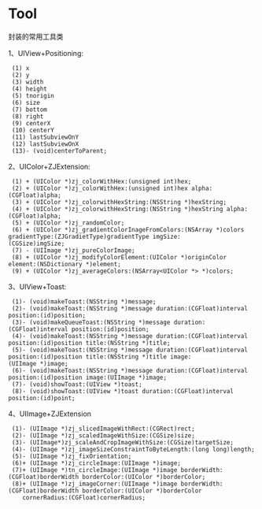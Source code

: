 # Tool
封装的常用工具类

1、UIView+Positioning:

     (1) x
     (2) y
     (3) width 
     (4) height
     (5) tnorigin
     (6) size
     (7) bottom
     (8) right
     (9) centerX
     (10) centerY
     (11) lastSubviewOnY
     (12) lastSubviewOnX
     (13)- (void)centerToParent;   
  
  
2、UIColor+ZJExtension:
   
     (1) + (UIColor *)zj_colorWithHex:(unsigned int)hex;
     (2) + (UIColor *)zj_colorWithHex:(unsigned int)hex alpha:(CGFloat)alpha;
     (3) + (UIColor *)zj_colorwithHexString:(NSString *)hexString;
     (4) + (UIColor *)zj_colorwithHexString:(NSString *)hexString alpha:(CGFloat)alpha;
     (5) + (UIColor *)zj_randomColor;
     (6) + (UIColor *)zj_gradientColorInageFromColors:(NSArray *)colors gradientType:(ZJGradietType)gradientType imgSize:                (CGSize)imgSize;
     (7) - (UIImage *)zj_pureColorImage;
     (8) + (UIColor *)zj_modifyColorElement:(UIColor *)originColor element:(NSDictionary *)element;
     (9) + (UIColor *)zj_averageColors:(NSArray<UIColor *> *)colors;
 
 3、UIView+Toast:
 
     (1)- (void)makeToast:(NSString *)message;
     (2)- (void)makeToast:(NSString *)message duration:(CGFloat)interval position:(id)position;
     (3)- (void)makeQueueToast:(NSString *)message duration:(CGFloat)interval position:(id)position;
     (4)- (void)makeToast:(NSString *)message duration:(CGFloat)interval position:(id)position title:(NSString *)title;
     (5)- (void)makeToast:(NSString *)message duration:(CGFloat)interval position:(id)position title:(NSString *)title image:           (UIImage *)image;
     (6)- (void)makeToast:(NSString *)message duration:(CGFloat)interval position:(id)position image:(UIImage *)image;
     (7)- (void)showToast:(UIView *)toast;
     (8)- (void)showToast:(UIView *)toast duration:(CGFloat)interval position:(id)point;
     
  4、UIImage+ZJExtension
  
     (1)- (UIImage *)zj_slicedImageWithRect:(CGRect)rect;
     (2)- (UIImage *)zj_scaledImageWithSize:(CGSize)size;
     (3)- (UIImage*)zj_scaleAndCropImageWithSize:(CGSize)targetSize;
     (4)- (UIImage *)zj_imageSizeConstraintToByteLength:(long long)length;
     (5)- (UIImage *)zj_fixOrientation;
     (6)+ (UIImage *)zj_circleImage:(UIImage *)image;
     (7)+ (UIImage *)tn_circleImage:(UIImage *)image borderWidth:(CGFloat)borderWidth borderColor:(UIColor *)borderColor;
     (8)+ (UIImage *)zj_imageCorner:(UIImage *)image borderWidth:(CGFloat)borderWidth borderColor:(UIColor *)borderColor     
        cornerRadius:(CGFloat)cornerRadius;
        
        
        
